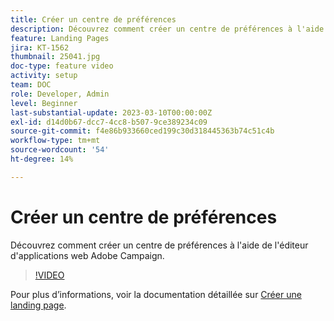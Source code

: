 ```yaml
---
title: Créer un centre de préférences
description: Découvrez comment créer un centre de préférences à l'aide de l'éditeur d'applications web Adobe Campaign.
feature: Landing Pages
jira: KT-1562
thumbnail: 25041.jpg
doc-type: feature video
activity: setup
team: DOC
role: Developer, Admin
level: Beginner
last-substantial-update: 2023-03-10T00:00:00Z
exl-id: d14d0b67-dcc7-4cc8-b507-9ce389234c09
source-git-commit: f4e86b933660ced199c30d318445363b74c51c4b
workflow-type: tm+mt
source-wordcount: '54'
ht-degree: 14%

---
```


# Créer un centre de préférences

Découvrez comment créer un centre de préférences à l&#39;aide de l&#39;éditeur d&#39;applications web Adobe Campaign.

>[!VIDEO](https://video.tv.adobe.com/v/25041?quality=12&learn=on)

Pour plus d’informations, voir la documentation détaillée sur [Créer une landing page](https://experienceleague.adobe.com/docs/campaign-classic/using/designing-content/editing-html-content/creating-a-landing-page.html).
